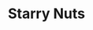 ---
title: Starry Nuts
developer: Mybo
image: StarryNuts.jpg
link: http://www.mybogame.com/more_game/
ios: http://itunes.apple.com/us/app/starry-nuts/id538252355
android: https://play.google.com/store/apps/details?id=com.mybo.nuts
featured: true
---